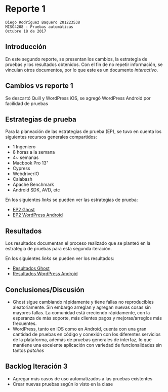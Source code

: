# Reporte 1
```
Diego Rodríguez Baquero	201223538
MISO4208 - Pruebas automáticas
Octubre 18 de 2017
```
## Introducción
En este segundo reporte, se presentan los cambios, la estrategia de pruebas y los resultados obtenidos. Con el fin de no repetir información, se vinculan otros documentos, por lo que este es un documento *interactivo*.

## Cambios vs reporte 1
Se descartó Quill y WordPress iOS, se agregó WordPress Android por facilidad de pruebas

## Estrategias de prueba
Para la planeación de las estrategias de prueba (EP), se tuvo en cuenta los siguientes recursos generales compartidos:
- 1 Ingeniero
- 8 horas a la semana
- 4~ semanas
- Macbook Pro 13"
- Cypress
- WebdriverIO
- Calabash
- Apache Benchmark
- Android SDK, AVD, etc

En los siguientes *links* se pueden ver las estrategias de prueba:
- [EP2 Ghost](../Ghost/It2/EP2.md)
- [EP2 WordPress Android](../WordPress-Android/It2/EP2.md)

## Resultados
Los resultados documentan el proceso realizado que se planteó en la estrategia de pruebas para esta segunda iteración.

En los siguientes *links* se pueden ver los resultados:
- [Resultados Ghost](../Ghost/It2/Resultados.md)
- [Resultados WordPress Android](../WordPress-Android/It2/Resultados.md)

## Conclusiones/Discusión
- Ghost sigue cambiando rápidamente y tiene fallas no reproducibles aleatoriamente. Sin embargo arreglan y agregan nuevas cosas sin mayores fallas. La comunidad está creciendo rápidamente, con la esperanza de más soporte, más clientes pagos y mejoras/arreglos más frecuentes.
- WordPress, tanto en iOS como en Android, cuenta con una gran cantidad de pruebas en código y conexión con los diferentes servicios de la plataforma, además de pruebas generales de interfaz, lo que mantiene una excelente aplicación con variedad de funcionalidades sin tantos *patches*

## Backlog Iteración 3
- Agregar más casos de uso automatizados a las pruebas existentes
- Crear nuevas pruebas según lo visto en la clase
